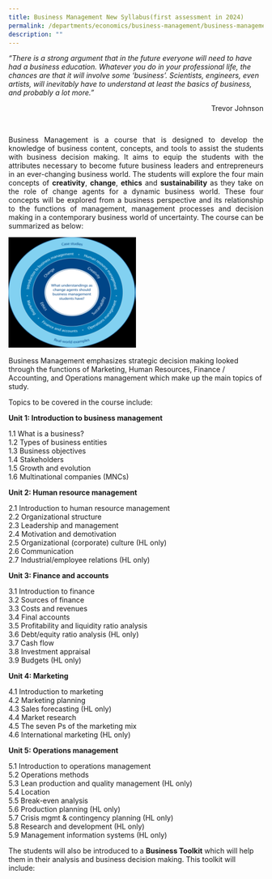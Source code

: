 ```yaml
---
title: Business Management New Syllabus(first assessment in 2024)
permalink: /departments/economics/business-management/business-management-new-syllabus/
description: ""
---
```

_“There is a strong argument that in the future everyone will need to have had a business education. Whatever you do in your professional life, the chances are that it will involve some ‘business’. Scientists, engineers, even artists, will inevitably have to understand at least the basics of business, and probably a lot more.”_

<p style="text-align:right">Trevor Johnson</p><br clear="right">

<p style="text-align: justify;">Business Management is a course that is designed to develop the knowledge of business content, concepts, and tools to assist the students with business decision making. It aims to equip the students with the attributes necessary to become future business leaders and entrepreneurs in an ever-changing business world. The students will explore the four main concepts of <b>creativity</b>, <b>change</b>, <b>ethics</b> and <b>sustainability</b> as they take on the role of change agents for a dynamic business world. These four concepts will be explored from a business perspective and its relationship to the functions of management, management processes and decision making in a contemporary business world of uncertainty. The course can be summarized as below:</p>


<img src="/images/Our%20Departments/BM-2024.png" style="width:50%">

Business Management emphasizes strategic decision making looked through the functions of Marketing, Human Resources, Finance / Accounting, and Operations management which make up the main topics of study.

Topics to be covered in the course include: 


**Unit 1: Introduction to business management**

1.1 What is a business?   
1.2 Types of business entities   
1.3 Business objectives   
1.4 Stakeholders   
1.5 Growth and evolution   
1.6 Multinational companies (MNCs)

**Unit 2: Human resource management**

2.1 Introduction to human resource management   
2.2 Organizational structure   
2.3 Leadership and management   
2.4 Motivation and demotivation   
2.5 Organizational (corporate) culture (HL only)   
2.6 Communication   
2.7 Industrial/employee relations (HL only)

**Unit 3: Finance and accounts**

3.1 Introduction to finance   
3.2 Sources of finance   
3.3 Costs and revenues   
3.4 Final accounts   
3.5 Profitability and liquidity ratio analysis   
3.6 Debt/equity ratio analysis (HL only)   
3.7 Cash flow   
3.8 Investment appraisal   
3.9 Budgets (HL only)

**Unit 4: Marketing**

4.1 Introduction to marketing   
4.2 Marketing planning   
4.3 Sales forecasting (HL only)   
4.4 Market research   
4.5 The seven Ps of the marketing mix   
4.6 International marketing (HL only)

**Unit 5: Operations management**

5.1 Introduction to operations management   
5.2 Operations methods   
5.3 Lean production and quality management (HL only)   
5.4 Location   
5.5 Break-even analysis   
5.6 Production planning (HL only)   
5.7 Crisis mgmt & contingency planning (HL only)   
5.8 Research and development (HL only)   
5.9 Management information systems (HL only)

The students will also be introduced to a **Business Toolkit** which will help them in their analysis and business decision making. This toolkit will include: